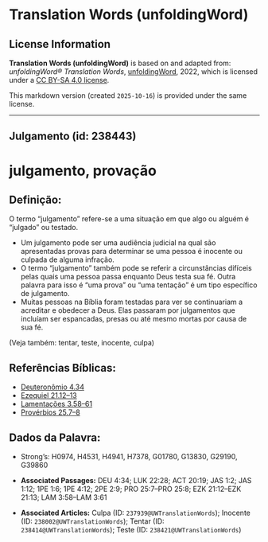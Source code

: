 # Translation Words (unfoldingWord)

## License Information

**Translation Words (unfoldingWord)** is based on and adapted from: _unfoldingWord® Translation Words_, [unfoldingWord](https://unfoldingword.org/utw), 2022, which is licensed under a [CC BY-SA 4.0 license](https://creativecommons.org/licenses/by-sa/4.0/legalcode.en).

This markdown version (created `2025-10-16`) is provided under the same license.



--------------------------------

## Julgamento (id: 238443)

julgamento, provação
====================

Definição:
----------

O termo “julgamento” refere\-se a uma situação em que algo ou alguém é “julgado” ou testado.

* Um julgamento pode ser uma audiência judicial na qual são apresentadas provas para determinar se uma pessoa é inocente ou culpada de alguma infração.
* O termo “julgamento” também pode se referir a circunstâncias difíceis pelas quais uma pessoa passa enquanto Deus testa sua fé. Outra palavra para isso é “uma prova” ou “uma tentação” é um tipo específico de julgamento.
* Muitas pessoas na Bíblia foram testadas para ver se continuariam a acreditar e obedecer a Deus. Elas passaram por julgamentos que incluíam ser espancadas, presas ou até mesmo mortas por causa de sua fé.

(Veja também: tentar, teste, inocente, culpa)

Referências Bíblicas:
---------------------

* [Deuteronômio 4\.34](https://ref.ly/Deut4:34)
* [Ezequiel 21\.12–13](https://ref.ly/Ezek21:12-Ezek21:13)
* [Lamentações 3\.58–61](https://ref.ly/Lam3:58-Lam3:61)
* [Provérbios 25\.7–8](https://ref.ly/Prov25:7-Prov25:8)

Dados da Palavra:
-----------------

* Strong’s: H0974, H4531, H4941, H7378, G01780, G13830, G29190, G39860

* **Associated Passages:** DEU 4:34; LUK 22:28; ACT 20:19; JAS 1:2; JAS 1:12; 1PE 1:6; 1PE 4:12; 2PE 2:9; PRO 25:7–PRO 25:8; EZK 21:12–EZK 21:13; LAM 3:58–LAM 3:61
* **Associated Articles:** Culpa (ID: `237939@UWTranslationWords`); Inocente (ID: `238002@UWTranslationWords`); Tentar (ID: `238414@UWTranslationWords`); Teste (ID: `238421@UWTranslationWords`)

